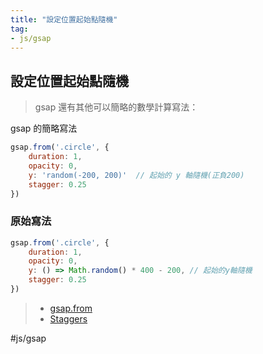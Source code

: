 ```yaml
---
title: "設定位置起始點隨機"
tag: 
- js/gsap 
---
```

## 設定位置起始點隨機
>gsap 還有其他可以簡略的數學計算寫法：

gsap 的簡略寫法

```js
gsap.from('.circle', {
	duration: 1,
	opacity: 0,
	y: 'random(-200, 200)'	// 起始的 y 軸隨機(正負200)
	stagger: 0.25
})
```
### 原始寫法
```js
gsap.from('.circle', {
	duration: 1,
	opacity: 0,
	y: () => Math.random() * 400 - 200,	// 起始的y軸隨機
	stagger: 0.25
})
```

>- [gsap.from](gsap.from.md)
>- [Staggers](Staggers.md)


#js/gsap 